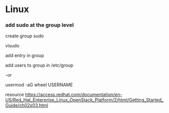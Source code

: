 # Linux


### add sudo at the group level

create group sudo

visudo

add entry in group

add users to group in /etc/group

-or

usermod -aG wheel USERNAME

resource
https://access.redhat.com/documentation/en-US/Red_Hat_Enterprise_Linux_OpenStack_Platform/2/html/Getting_Started_Guide/ch02s03.html
